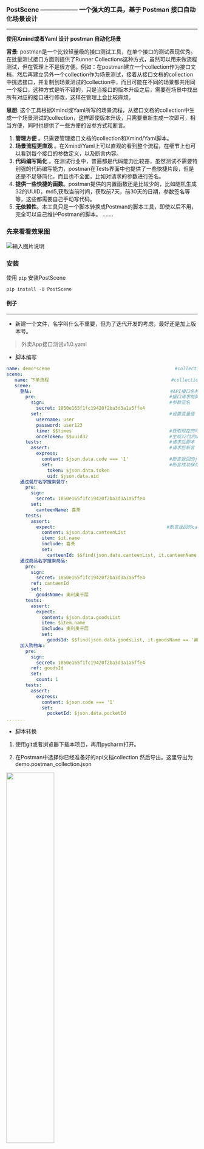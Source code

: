 ### PostScene ——————  一个强大的工具，基于 Postman 接口自动化场景设计
***

**使用Xmind或者Yaml 设计 postman 自动化场景**

**背景**: postman是一个比较轻量级的接口测试工具，在单个接口的测试表现优秀。在批量测试接口方面则提供了Runner Collections这种方式，虽然可以用来做流程测试，但在管理上不是很方便。例如：在postman建立一个collection作为接口文档，然后再建立另外一个collection作为场景测试，接着从接口文档的collection中挑选接口，并复制到场景测试的collection中，而且可能在不同的场景都共用同一个接口，这种方式是听不错的，只是当接口的版本升级之后，需要在场景中找出所有对应的接口进行修改，这样在管理上会比较麻烦。

 **思想**: 这个工具根据Xmind或Yaml所写的场景流程，从接口文档的collection中生成一个场景测试的collection，这样即使版本升级，只需要重新生成一次即可，相当方便，同时也提供了一些方便的设参方式和断言。

1.  **管理方便** 。只需要管理接口文档的collection和Xmind/Yaml脚本。
2.  **场景流程更直观** 。在Xmind/Yaml上可以直观的看到整个流程，在细节上也可以看到每个接口的参数定义，以及断言内容。
3.  **代码编写简化** 。在测试行业中，普遍都是代码能力比较差，虽然测试不需要特别强的代码编写能力，postman在Tests界面中也提供了一些快捷片段，但是还是不足够简化，而且也不全面，比如对请求的参数进行签名。
4.  **提供一些快捷的函数**。postman提供的内置函数还是比较少的，比如随机生成32的UUID，md5,获取当前时间，获取前7天，前30天的日期，参数签名等等，这些都需要自己手动写代码。
5.  **无依赖性**。本工具只是一个脚本转换成Postman的脚本工具，即使以后不用，完全可以自己维护Postman的脚本。
.......

### 先来看看效果图
![输入图片说明](https://images.gitee.com/uploads/images/2020/0420/111447_678b9ab8_5050702.png "屏幕截图.png")


### 安装

使用 `pip` 安装PostScene 

```
pip install -U PostScene
```


#### 例子
***
* 新建一个文件，名字叫什么不重要，但为了迭代开发的考虑，最好还是加上版本号。
> 外卖App接口测试v1.0.yaml
* 脚本编写

```yaml
name: demo*scene                                              #collection 的名字
scene:
   name: 下单流程                                             #collection文件夹的名字
   scene:
     登陆:                                                   #API接口名称
       pre:                                                 #接口请求前脚本
         sign:                                              #参数签名
           secret: 1850e165f1fc19420f2ba3d3a1a5ffe4
         set:                                               #设置变量值
           username: user
           password: user123
           time: $$times                                    #获取现在的时间
           onceToken: $$uuid32                              #生成32位的uuid
       tests:                                               #请求后脚本
         assert:                                            #请求后断言
           express:
             content: $json.data.code === '1'               #断言返回的json数据的code 是否等于1
             set:                                           #断言成功保存token和uid数据
               token: $json.data.token
               uid: $json.data.uid
     通过餐厅名字搜索餐厅:
       pre:
         sign:
           secret: 1850e165f1fc19420f2ba3d3a1a5ffe4
         set:
           canteenName: 喜茶
       tests:
         assert:
           expect:                                         #断言返回的canteenList的每一个对象的名称都包含喜茶
             content: $json.data.canteenList
             item: $it.name                                 
             include: 喜茶
             set:
               canteenId: $$find(json.data.canteenList, it.canteenName == '喜茶GO').canteenId  #获取喜茶Go的CanteenId
     通过商品名字搜索商品:
       pre:
         sign:
           secret: 1850e165f1fc19420f2ba3d3a1a5ffe4
         ref: canteenId
         set:
           goodsName: 奥利奥千层
       tests:
         assert:
           expect:
             content: $json.data.goodsList
             item: $item.name
             include: 奥利奥千层
             set:
               goodsId: $$find(json.data.goodsList, it.goodsName == '奥利奥千层').goodsId
     加入购物车:
       pre:
         sign:
           secret: 1850e165f1fc19420f2ba3d3a1a5ffe4
         ref: goodsId
         set:
           count: 1
       tests:
         assert:
           express:
             content: $json.code === '1'
             set:
               pocketId: $json.data.pocketId
.......

```
* 脚本转换
1. 使用git或者浏览器下载本项目，再用pycharm打开。

2. 在Postman中选择你已经准备好的api文档collection 然后导出。这里导出为 demo.postman_collection.json

<img src="https://images.gitee.com/uploads/images/2020/0419/205433_ab0d0f7e_5050702.png" width = 50%/>

3. 把导出的文档放入项目中的api_document 脚本放入xmind或yaml

<img src="https://images.gitee.com/uploads/images/2020/0420/111101_b755e5d4_5050702.png" width = 50%/>

4. 打开src文件中的Index.py 把xmind_path和api_document_path改成你的，右键 Run Index。

![输入图片说明](https://images.gitee.com/uploads/images/2020/0420/110449_d637d0a7_5050702.png "屏幕截图.png")

5. 生成的场景文件放在src/scene文件夹中，使用postman的import 把他导入

<img src="https://images.gitee.com/uploads/images/2020/0419/205611_f9bedc10_5050702.png" width = 50%/>

6. 最后可以开始Run collection啦

![输入图片说明](https://images.gitee.com/uploads/images/2020/0419/205618_8b34ba14_5050702.png "屏幕截图.png")

#### 教程
***
>如果你对Postman的Script很熟悉，那以下的内容对你来说绝对是无障碍的。不熟悉也没关系，只要照猫画虎，也能完成脚本的编写，设计这个初中就是为了降低门槛。

**学前须知** : 每一个测试用例都由两部分组成 **pre(请求前)** 和 **tests(请求后)** ，pre可以没有，但tests断言一定要有，不然没有意义。每一个测试用例的名称必须和文档中的collection的接口名称一致。这是规范。

### 脚本语法标签

 + **请求前: pre**  
    - [参数设置变量: set](https://gitee.com/tangyajun/PostScene/wikis/%E5%8F%82%E6%95%B0%E8%AE%BE%E7%BD%AE%E5%8F%98%E9%87%8F:%20set?sort_id=2129313)   
    - [参数引用变量: ref](https://gitee.com/tangyajun/PostScene/wikis/%E5%8F%82%E6%95%B0%E5%BC%95%E7%94%A8%E5%8F%98%E9%87%8F:%20ref?sort_id=2129311)      
    - [参数签名: sign](https://gitee.com/tangyajun/PostScene/wikis/%E5%8F%82%E6%95%B0%E7%AD%BE%E5%90%8D:%20sign?sort_id=2129312)      
 + **请求后: tests**  
    - 断言: assert  
        - [状态: status](https://gitee.com/tangyajun/PostScene/wikis/%E7%8A%B6%E6%80%81:%20status?sort_id=2129321)    
        - [是: tobe](https://gitee.com/tangyajun/PostScene/wikis/%E6%98%AF:%20tobe?sort_id=2129318)    
        - [不是: notTobe](https://gitee.com/tangyajun/PostScene/wikis/%E4%B8%8D%E6%98%AF:%20notTobe?sort_id=2129317)    
        - [有: tohave](https://gitee.com/tangyajun/PostScene/wikis/%E6%9C%89:%20tohave?sort_id=2129319)    
        - [没有: notTohave](https://gitee.com/tangyajun/PostScene/wikis/%E6%B2%A1%E6%9C%89:%20notTohave?sort_id=2129320)    
        - [表达式: express](https://gitee.com/tangyajun/PostScene/wikis/%E8%A1%A8%E8%BE%BE%E5%BC%8F:%20express?sort_id=2129322)    
        - [预期: except](https://gitee.com/tangyajun/PostScene/wikis/%E9%A2%84%E6%9C%9F:%20expect?sort_id=2129323)    
    - [条件跳转: next](https://gitee.com/tangyajun/PostScene/wikis/%E6%9D%A1%E4%BB%B6%E8%B7%B3%E8%BD%AC:%20next?sort_id=2129324)  
    - [保存变量: set](https://gitee.com/tangyajun/PostScene/wikis/%E4%BF%9D%E5%AD%98%E5%8F%98%E9%87%8F:%20set?sort_id=2129315)
 + **快捷函数**  
    - [唯一标识: $uuid32](https://gitee.com/tangyajun/PostScene/wikis/%E5%BF%AB%E6%8D%B7%E5%87%BD%E6%95%B0?sort_id=2129309)    
    - [md5加密: $md5](https://gitee.com/tangyajun/PostScene/wikis/%E5%BF%AB%E6%8D%B7%E5%87%BD%E6%95%B0?sort_id=2129309)    
    - [获取列表最后一个: $last](https://gitee.com/tangyajun/PostScene/wikis/%E5%BF%AB%E6%8D%B7%E5%87%BD%E6%95%B0?sort_id=2129309)    
    - [查找列表元素: $find](https://gitee.com/tangyajun/PostScene/wikis/%E5%BF%AB%E6%8D%B7%E5%87%BD%E6%95%B0?sort_id=2129309)    
    - [反向查找列表元素: $find_last](https://gitee.com/tangyajun/PostScene/wikis/%E5%BF%AB%E6%8D%B7%E5%87%BD%E6%95%B0?sort_id=2129309)    
    - [获取符合的元素: $filter](https://gitee.com/tangyajun/PostScene/wikis/%E5%BF%AB%E6%8D%B7%E5%87%BD%E6%95%B0?sort_id=2129309)    
    - [获取毫秒级时间戳: $timeS](https://gitee.com/tangyajun/PostScene/wikis/%E5%BF%AB%E6%8D%B7%E5%87%BD%E6%95%B0?sort_id=2129309)    
    - [获取秒级时间戳: $times](https://gitee.com/tangyajun/PostScene/wikis/%E5%BF%AB%E6%8D%B7%E5%87%BD%E6%95%B0?sort_id=2129309)    
    - [获取本周开始时间戳: $weekStart](https://gitee.com/tangyajun/PostScene/wikis/%E5%BF%AB%E6%8D%B7%E5%87%BD%E6%95%B0?sort_id=2129309)    
    - [获取本周结束时间戳: $weekEnd](https://gitee.com/tangyajun/PostScene/wikis/%E5%BF%AB%E6%8D%B7%E5%87%BD%E6%95%B0?sort_id=2129309)    
    - [获取上周开始时间戳: $lastWeekStart](https://gitee.com/tangyajun/PostScene/wikis/%E5%BF%AB%E6%8D%B7%E5%87%BD%E6%95%B0?sort_id=2129309)    
    - [获取上周开始时间戳: $lastWeekEnd](https://gitee.com/tangyajun/PostScene/wikis/%E5%BF%AB%E6%8D%B7%E5%87%BD%E6%95%B0?sort_id=2129309)    
    - [获取本月1号时间戳: $monthStart](https://gitee.com/tangyajun/PostScene/wikis/%E5%BF%AB%E6%8D%B7%E5%87%BD%E6%95%B0?sort_id=2129309)    
    - [获取本月结束时间戳: $monthEnd](https://gitee.com/tangyajun/PostScene/wikis/%E5%BF%AB%E6%8D%B7%E5%87%BD%E6%95%B0?sort_id=2129309)    
    - [获取上月1号时间戳: $lastMonthStart](https://gitee.com/tangyajun/PostScene/wikis/%E5%BF%AB%E6%8D%B7%E5%87%BD%E6%95%B0?sort_id=2129309)    
    - [获取上月结束时间戳: $lastMonthEnd](https://gitee.com/tangyajun/PostScene/wikis/%E5%BF%AB%E6%8D%B7%E5%87%BD%E6%95%B0?sort_id=2129309)    
    - [获取前7天时间戳: $last7DaysStart](https://gitee.com/tangyajun/PostScene/wikis/%E5%BF%AB%E6%8D%B7%E5%87%BD%E6%95%B0?sort_id=2129309)    
    - [获取前30天时间戳: $last30DaysStart](https://gitee.com/tangyajun/PostScene/wikis/%E5%BF%AB%E6%8D%B7%E5%87%BD%E6%95%B0?sort_id=2129309)    
    - [时间戳转日期格式: $dateFormat](https://gitee.com/tangyajun/PostScene/wikis/%E5%BF%AB%E6%8D%B7%E5%87%BD%E6%95%B0?sort_id=2129309)    

> 写在最后: 目前只提供了这些内置函数，虽然不多但也够用，如果你有什么特别的需要，可以提一个issues    
> 最后，祝你测试愉快 :blush:
****
编码不易，如果你觉得这是一个不错的工具，并且支持我继续努力，那就打赏几块钱给本仙女买杯奶茶吧 :stuck_out_tongue_closed_eyes: 
<img src="https://images.gitee.com/uploads/images/2020/0420/174915_63a25225_5050702.png" width = 30% height = 30% />

